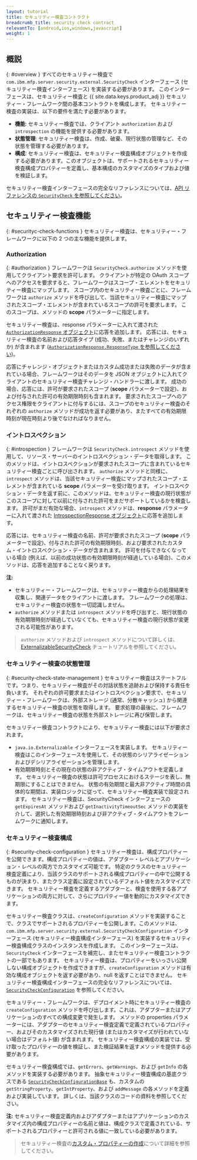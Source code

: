```yaml
---
layout: tutorial
title: セキュリティー検査コントラクト
breadcrumb_title: security check contract
relevantTo: [android,ios,windows,javascript]
weight: 1
---
```

<!-- NLS_CHARSET=UTF-8 -->
## 概説
{: #overview }
すべてのセキュリティー検査で `com.ibm.mfp.server.security.external.SecurityCheck` インターフェース (セキュリティー検査インターフェース) を実装する必要があります。 このインターフェースは、セキュリティー検査と {{ site.data.keys.product_adj }} セキュリティー・フレームワーク間の基本コントラクトを構成します。 セキュリティー検査の実装は、以下の要件を満たす必要があります。

* **機能**: セキュリティー検査では、クライアント `authorization` および `introspection` の機能を提供する必要があります。
* **状態管理**: セキュリティー検査は、作成、破棄、現行状態の管理など、その状態を管理する必要があります。
* **構成**: セキュリティー検査は、セキュリティー検査構成オブジェクトを作成する必要があります。このオブジェクトは、サポートされるセキュリティー検査構成プロパティーを定義し、基本構成のカスタマイズのタイプおよび値を検証します。

セキュリティー検査インターフェースの完全なリファレンスについては、[API リファレンスの `SecurityCheck` を参照してください](../../../api/server-side-api/java/)。

## セキュリティー検査機能
{: #securityc-check-functions }
セキュリティー検査は、セキュリティー・フレームワークに以下の 2 つの主な機能を提供します。

### Authorization
{: #authorization }
フレームワークは `SecurityCheck.authorize` メソッドを使用してクライアント要求を許可します。 クライアントが特定の OAuth スコープへのアクセスを要求すると、フレームワークはスコープ・エレメントをセキュリティー検査にマップします。 スコープ内のセキュリティー検査ごとに、フレームワークは `authorize` メソッドを呼び出して、当該セキュリティー検査にマップされたスコープ・エレメントが含まれているスコープの許可を要求します。 このスコープは、メソッドの **scope** パラメーターに指定します。

セキュリティー検査は、response パラメーターに入れて渡された [`AuthorizationResponse` オブジェクト](../../../api/server-side-api/java/)に応答を追加します。 応答には、セキュリティー検査の名前および応答タイプ (成功、失敗、またはチャレンジのいずれか) が含まれます ([`AuthorizationResponse.ResponseType` を参照してください](../../../api/server-side-api/java/))。

応答にチャレンジ・オブジェクトまたはカスタム成功または失敗のデータが含まれている場合、フレームワークはそのデータを JSON オブジェクトに入れてクライアントのセキュリティー検査チャレンジ・ハンドラーに渡します。 成功の場合、応答には、許可が要求されたスコープ (**scope** パラメーターで設定)、および付与された許可の有効期限時刻も含まれます。 要求されたスコープへのアクセス権限をクライアントに付与するには、スコープのセキュリティー検査のそれぞれの `authorize` メソッドが成功を返す必要があり、またすべての有効期限時刻が現在時刻より後でなければなりません。

### イントロスペクション
{: #introspection }
フレームワークは `SecurityCheck.introspect` メソッドを使用して、リソース・サーバーのイントロスペクション・データを取得します。 このメソッドは、イントロスペクションが要求されたスコープに含まれているセキュリティー検査ごとに呼び出されます。 `authorize` メソッドと同様に、`introspect` メソッドは、当該セキュリティー検査にマップされたスコープ・エレメントが含まれている **scope** パラメーターを受け取ります。 イントロスペクション・データを返す前に、このメソッドは、セキュリティー検査の現行状態がこのスコープに対して以前に付与された許可をまだサポートしているかを検査します。 許可がまだ有効な場合、`introspect` メソッドは、**response** パラメーターに入れて渡された [IntrospectionResponse オブジェクト](../../../api/server-side-api/java/)に応答を追加します。

応答には、セキュリティー検査の名前、許可が要求されたスコープ (**scope** パラメーターで設定)、付与された許可の有効期限時刻、および要求されたカスタム・イントロスペクション・データが含まれます。 許可を付与できなくなっている場合 (例えば、以前の成功状態の有効期限時刻が経過している場合)、このメソッドは、応答を追加することなく戻ります。

**注:**

* セキュリティー・フレームワークは、セキュリティー検査からの処理結果を収集し、関連データをクライアントに渡します。 フレームワークの処理は、セキュリティー検査の状態を一切認識しません。
* `authorize` メソッドまたは `introspect` メソッドを呼び出すと、現行状態の有効期限時刻が経過していなくても、セキュリティー検査の現行状態が変更される可能性があります。

> `authorize` メソッドおよび `introspect` メソッドについて詳しくは、[ExternalizableSecurityCheck](../../externalizable-security-check) チュートリアルを参照してください。

### セキュリティー検査の状態管理
{: #security-check-state-management }
セキュリティー検査はステートフルです。つまり、セキュリティー検査がその対話状態を追跡および保持する責任を負います。 それぞれの許可要求またはイントロスペクション要求で、セキュリティー・フレームワークは、外部ストレージ (通常、分散キャッシュ) から関連するセキュリティー検査の状態を取得します。 要求処理の最後に、フレームワークは、セキュリティー検査の状態を外部ストレージに再び保管します。

セキュリティー検査コントラクトにより、セキュリティー検査には以下が要求されます。

* `java.io.Externalizable` インターフェースを実装します。 セキュリティー検査はこのインターフェースを使用して、その状態のシリアライゼーションおよびデシリアライゼーションを管理します。
* 有効期限時刻とその現在の状態の非アクティブ・タイムアウトを定義します。 セキュリティー検査の状態は許可プロセスにおけるステージを表し、無期限にすることはできません。 状態の有効期間と最大非アクティブ時間の具体的な期間は、実装ロジックに従って、セキュリティー検査実装で設定されます。 セキュリティー検査は、SecurityCheck インターフェースの `getExpiresAt` メソッドおよび `getInactivityTimeoutSec` メソッドの実装を介して、選択した有効期限時刻および非アクティブ・タイムアウトをフレームワークに通知します。

### セキュリティー検査構成
{: #security-check-configuration }
セキュリティー検査は、構成プロパティーを公開できます。構成プロパティーの値は、アダプター・レベルとアプリケーション・レベルの両方でカスタマイズ可能です。 特定のクラスのセキュリティー検査定義により、当該クラスのサポートされる構成プロパティーの中で公開するものが決まり、またクラス定義に設定されているデフォルト値をカスタマイズできます。 セキュリティー検査を定義するアダプターと、検査を使用する各アプリケーションの両方に対して、さらにプロパティー値を動的にカスタマイズできます。

セキュリティー検査クラスは、`createConfiguration` メソッドを実装することで、クラスでサポートされるプロパティーを公開します。このメソッドは、`com.ibm.mfp.server.security.external.SecurityCheckConfiguration` インターフェース (セキュリティー検査構成インターフェース) を実装するセキュリティー検査構成クラスのインスタンスを作成します。 このインターフェースは、`SecurityCheck` インターフェースを補完し、またセキュリティー検査コントラクトの一部でもあります。 セキュリティー検査は、プロパティーをいっさい公開しない構成オブジェクトを作成できますが、`createConfiguration` メソッドは有効な構成オブジェクトを返す必要があり、null を返すことはできません。 セキュリティー検査構成インターフェースの完全なリファレンスについては、[`SecurityCheckConfiguration`](../../../api/server-side-api/java/) を参照してください。

セキュリティー・フレームワークは、デプロイメント時にセキュリティー検査の `createConfiguration` メソッドを呼び出します。これは、アダプターまたはアプリケーションのすべての構成変更で発生します。 メソッドの properties パラメーターには、アダプターのセキュリティー検査定義で定義されているプロパティー、およびそのカスタマイズされた現行値 (またはカスタマイズが行われていない場合はデフォルト値) が含まれます。 セキュリティー検査構成の実装では、受け取ったプロパティーの値を検証し、また検証結果を返すメソッドを提供する必要があります。

セキュリティー検査構成では、`getErrors`、`getWarnings`、および `getInfo` の各メソッドを実装する必要があります。 抽象セキュリティー検査構成の基底クラスである [`SecurityCheckConfigurationBase`](../../../api/server-side-api/java/) も、カスタムの `getStringProperty`、`getIntProperty`、および `addMessage` の各メソッドを定義および実装しています。 詳しくは、当該クラスのコードの資料を参照してください。

**注:** セキュリティー検査定義内およびアダプターまたはアプリケーションのカスタマイズ内の構成プロパティーの名前と値は、構成クラスで定義されている、サポートされるプロパティーと許可される値に一致している必要があります。

> セキュリティー検査の[カスタム・プロパティーの作成](../#security-check-configuration)について詳細を参照してください。
